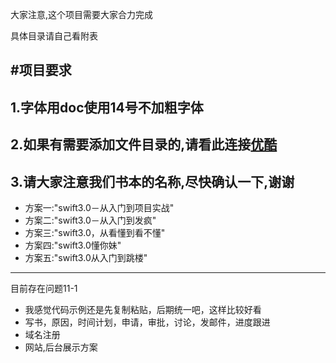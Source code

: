 大家注意,这个项目需要大家合力完成

具体目录请自己看附表

#项目要求
---
## 1.字体用doc使用14号不加粗字体
## 2.如果有需要添加文件目录的,请看此连接[优酷](http://v.youku.com/v_show/id_XMTc4MzYyMTk4MA==.html)
## 3.请大家注意我们书本的名称,尽快确认一下,谢谢

- 方案一:"swift3.0－从入门到项目实战"
- 方案二:"swift3.0－从入门到发疯"
- 方案三:"swift3.0，从看懂到看不懂"
- 方案四:"swift3.0懂你妹"
- 方案五:"swift3.0从入门到跳楼"

---


目前存在问题11-1
- 我感觉代码示例还是先复制粘贴，后期统一吧，这样比较好看
- 写书，原因，时间计划，申请，审批，讨论，发邮件，进度跟进
- 域名注册
- 网站,后台展示方案

